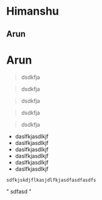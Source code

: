 # Himanshu

## Arun

# Arun

> dsdkfja

> dsdkfja

> dsdkfja

> dsdkfja

> dsdkfja

- daslfkjasdlkjf
- daslfkjasdlkjf
- daslfkjasdlkjf
- daslfkjasdlkjf
- daslfkjasdlkjf
- daslfkjasdlkjf

` sdfkjskdjflkasjdlfkjasdfasdfasdfs `

" sdfasd "